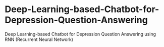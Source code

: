 # Deep-Learning-based-Chatbot-for-Depression-Question-Answering
Deep Learning-based Chatbot for Depression Question Answering using RNN (Recurrent Neural Network)
